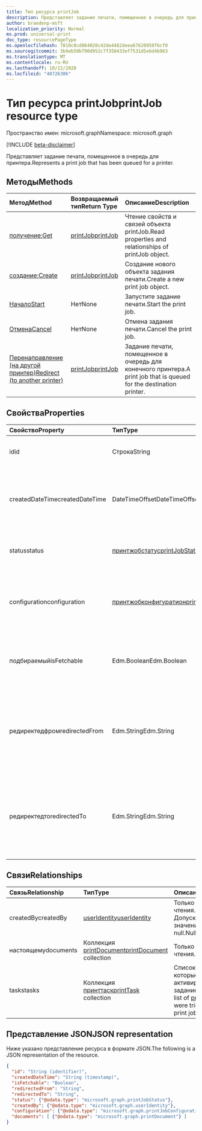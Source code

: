 ```yaml
---
title: Тип ресурса printJob
description: Представляет задание печати, помещенное в очередь для принтера.
author: braedenp-msft
localization_priority: Normal
ms.prod: universal-print
doc_type: resourcePageType
ms.openlocfilehash: 7810c8cd864020c42de4482deea67620950f6cf0
ms.sourcegitcommit: 3b9eb50b790d952c7f350433ef7531d5e6d4b963
ms.translationtype: MT
ms.contentlocale: ru-RU
ms.lasthandoff: 10/22/2020
ms.locfileid: "48726306"
---
```

# <a name="printjob-resource-type"></a><span data-ttu-id="38aa0-103">Тип ресурса printJob</span><span class="sxs-lookup"><span data-stu-id="38aa0-103">printJob resource type</span></span>

<span data-ttu-id="38aa0-104">Пространство имен: microsoft.graph</span><span class="sxs-lookup"><span data-stu-id="38aa0-104">Namespace: microsoft.graph</span></span>

[!INCLUDE [beta-disclaimer](../../includes/beta-disclaimer.md)]

<span data-ttu-id="38aa0-105">Представляет задание печати, помещенное в очередь для принтера.</span><span class="sxs-lookup"><span data-stu-id="38aa0-105">Represents a print job that has been queued for a printer.</span></span>

## <a name="methods"></a><span data-ttu-id="38aa0-106">Методы</span><span class="sxs-lookup"><span data-stu-id="38aa0-106">Methods</span></span>

| <span data-ttu-id="38aa0-107">Метод</span><span class="sxs-lookup"><span data-stu-id="38aa0-107">Method</span></span>       | <span data-ttu-id="38aa0-108">Возвращаемый тип</span><span class="sxs-lookup"><span data-stu-id="38aa0-108">Return Type</span></span> | <span data-ttu-id="38aa0-109">Описание</span><span class="sxs-lookup"><span data-stu-id="38aa0-109">Description</span></span> |
|:-------------|:------------|:------------|
| <span data-ttu-id="38aa0-110">[получение](../api/printjob-get.md);</span><span class="sxs-lookup"><span data-stu-id="38aa0-110">[Get](../api/printjob-get.md)</span></span> | [<span data-ttu-id="38aa0-111">printJob</span><span class="sxs-lookup"><span data-stu-id="38aa0-111">printJob</span></span>](printjob.md) | <span data-ttu-id="38aa0-112">Чтение свойств и связей объекта printJob.</span><span class="sxs-lookup"><span data-stu-id="38aa0-112">Read properties and relationships of printJob object.</span></span> |
| <span data-ttu-id="38aa0-113">[создание](../api/printer-post-jobs.md);</span><span class="sxs-lookup"><span data-stu-id="38aa0-113">[Create](../api/printer-post-jobs.md)</span></span> | [<span data-ttu-id="38aa0-114">printJob</span><span class="sxs-lookup"><span data-stu-id="38aa0-114">printJob</span></span>](printjob.md) | <span data-ttu-id="38aa0-115">Создание нового объекта задания печати.</span><span class="sxs-lookup"><span data-stu-id="38aa0-115">Create a new print job object.</span></span> |
| [<span data-ttu-id="38aa0-116">Начало</span><span class="sxs-lookup"><span data-stu-id="38aa0-116">Start</span></span>](../api/printjob-start.md)|<span data-ttu-id="38aa0-117">Нет</span><span class="sxs-lookup"><span data-stu-id="38aa0-117">None</span></span>|<span data-ttu-id="38aa0-118">Запустите задание печати.</span><span class="sxs-lookup"><span data-stu-id="38aa0-118">Start the print job.</span></span>|
| [<span data-ttu-id="38aa0-119">Отмена</span><span class="sxs-lookup"><span data-stu-id="38aa0-119">Cancel</span></span>](../api/printjob-cancel.md)|<span data-ttu-id="38aa0-120">Нет</span><span class="sxs-lookup"><span data-stu-id="38aa0-120">None</span></span>|<span data-ttu-id="38aa0-121">Отмена задания печати.</span><span class="sxs-lookup"><span data-stu-id="38aa0-121">Cancel the print job.</span></span>|
| [<span data-ttu-id="38aa0-122">Перенаправление (на другой принтер)</span><span class="sxs-lookup"><span data-stu-id="38aa0-122">Redirect (to another printer)</span></span>](../api/printjob-redirect.md) | [<span data-ttu-id="38aa0-123">printJob</span><span class="sxs-lookup"><span data-stu-id="38aa0-123">printJob</span></span>](printjob.md) | <span data-ttu-id="38aa0-124">Задание печати, помещенное в очередь для конечного принтера.</span><span class="sxs-lookup"><span data-stu-id="38aa0-124">A print job that is queued for the destination printer.</span></span> |

## <a name="properties"></a><span data-ttu-id="38aa0-125">Свойства</span><span class="sxs-lookup"><span data-stu-id="38aa0-125">Properties</span></span>
| <span data-ttu-id="38aa0-126">Свойство</span><span class="sxs-lookup"><span data-stu-id="38aa0-126">Property</span></span>     | <span data-ttu-id="38aa0-127">Тип</span><span class="sxs-lookup"><span data-stu-id="38aa0-127">Type</span></span>        | <span data-ttu-id="38aa0-128">Описание</span><span class="sxs-lookup"><span data-stu-id="38aa0-128">Description</span></span> |
|:-------------|:------------|:------------|
|<span data-ttu-id="38aa0-129">id</span><span class="sxs-lookup"><span data-stu-id="38aa0-129">id</span></span>|<span data-ttu-id="38aa0-130">Строка</span><span class="sxs-lookup"><span data-stu-id="38aa0-130">String</span></span>|<span data-ttu-id="38aa0-131">GUID принтера.</span><span class="sxs-lookup"><span data-stu-id="38aa0-131">The printer's GUID.</span></span> <span data-ttu-id="38aa0-132">Только для чтения.</span><span class="sxs-lookup"><span data-stu-id="38aa0-132">Read-only.</span></span>|
|<span data-ttu-id="38aa0-133">createdDateTime</span><span class="sxs-lookup"><span data-stu-id="38aa0-133">createdDateTime</span></span>|<span data-ttu-id="38aa0-134">DateTimeOffset</span><span class="sxs-lookup"><span data-stu-id="38aa0-134">DateTimeOffset</span></span>|<span data-ttu-id="38aa0-135">Значение DateTimeOffset при создании задания.</span><span class="sxs-lookup"><span data-stu-id="38aa0-135">The DateTimeOffset when the job was created.</span></span> <span data-ttu-id="38aa0-136">Только для чтения.</span><span class="sxs-lookup"><span data-stu-id="38aa0-136">Read-only.</span></span>|
|<span data-ttu-id="38aa0-137">status</span><span class="sxs-lookup"><span data-stu-id="38aa0-137">status</span></span>|[<span data-ttu-id="38aa0-138">принтжобстатус</span><span class="sxs-lookup"><span data-stu-id="38aa0-138">printJobStatus</span></span>](printjobstatus.md)|<span data-ttu-id="38aa0-139">Состояние задания печати.</span><span class="sxs-lookup"><span data-stu-id="38aa0-139">The status of the print job.</span></span> <span data-ttu-id="38aa0-140">Только для чтения.</span><span class="sxs-lookup"><span data-stu-id="38aa0-140">Read-only.</span></span>|
|<span data-ttu-id="38aa0-141">configuration</span><span class="sxs-lookup"><span data-stu-id="38aa0-141">configuration</span></span>|[<span data-ttu-id="38aa0-142">принтжобконфигуратион</span><span class="sxs-lookup"><span data-stu-id="38aa0-142">printJobConfiguration</span></span>](printJobConfiguration.md)|<span data-ttu-id="38aa0-143">Группа параметров, которые принтер должен использовать для печати задания.</span><span class="sxs-lookup"><span data-stu-id="38aa0-143">A group of settings that a printer should use to print a job.</span></span>|
|<span data-ttu-id="38aa0-144">подбираемый</span><span class="sxs-lookup"><span data-stu-id="38aa0-144">isFetchable</span></span>|<span data-ttu-id="38aa0-145">Edm.Boolean</span><span class="sxs-lookup"><span data-stu-id="38aa0-145">Edm.Boolean</span></span>|<span data-ttu-id="38aa0-146">Если этот параметр имеет значение true, документ может быть извлечен принтером.</span><span class="sxs-lookup"><span data-stu-id="38aa0-146">If true, document can be fetched by printer.</span></span>|
|<span data-ttu-id="38aa0-147">редиректедфром</span><span class="sxs-lookup"><span data-stu-id="38aa0-147">redirectedFrom</span></span>|<span data-ttu-id="38aa0-148">Edm.String</span><span class="sxs-lookup"><span data-stu-id="38aa0-148">Edm.String</span></span>|<span data-ttu-id="38aa0-149">Содержит URL-адрес исходного задания, если задание было перенаправлено с другого принтера.</span><span class="sxs-lookup"><span data-stu-id="38aa0-149">Contains the source job URL, if the job has been redirected from another printer.</span></span>|
|<span data-ttu-id="38aa0-150">редиректедто</span><span class="sxs-lookup"><span data-stu-id="38aa0-150">redirectedTo</span></span>|<span data-ttu-id="38aa0-151">Edm.String</span><span class="sxs-lookup"><span data-stu-id="38aa0-151">Edm.String</span></span>|<span data-ttu-id="38aa0-152">Содержит URL-адрес конечного задания, если задание было перенаправлено на другой принтер.</span><span class="sxs-lookup"><span data-stu-id="38aa0-152">Contains the destination job URL, if the job has been redirected to another printer.</span></span>|

## <a name="relationships"></a><span data-ttu-id="38aa0-153">Связи</span><span class="sxs-lookup"><span data-stu-id="38aa0-153">Relationships</span></span>
| <span data-ttu-id="38aa0-154">Связь</span><span class="sxs-lookup"><span data-stu-id="38aa0-154">Relationship</span></span> | <span data-ttu-id="38aa0-155">Тип</span><span class="sxs-lookup"><span data-stu-id="38aa0-155">Type</span></span>        | <span data-ttu-id="38aa0-156">Описание</span><span class="sxs-lookup"><span data-stu-id="38aa0-156">Description</span></span> |
|:-------------|:------------|:------------|
|<span data-ttu-id="38aa0-157">createdBy</span><span class="sxs-lookup"><span data-stu-id="38aa0-157">createdBy</span></span>|[<span data-ttu-id="38aa0-158">userIdentity</span><span class="sxs-lookup"><span data-stu-id="38aa0-158">userIdentity</span></span>](useridentity.md)| <span data-ttu-id="38aa0-159">Только для чтения.</span><span class="sxs-lookup"><span data-stu-id="38aa0-159">Read-only.</span></span> <span data-ttu-id="38aa0-160">Допускается значение null.</span><span class="sxs-lookup"><span data-stu-id="38aa0-160">Nullable.</span></span>|
|<span data-ttu-id="38aa0-161">настоящему</span><span class="sxs-lookup"><span data-stu-id="38aa0-161">documents</span></span>|<span data-ttu-id="38aa0-162">Коллекция [printDocument](printdocument.md)</span><span class="sxs-lookup"><span data-stu-id="38aa0-162">[printDocument](printdocument.md) collection</span></span>| <span data-ttu-id="38aa0-163">Только для чтения.</span><span class="sxs-lookup"><span data-stu-id="38aa0-163">Read-only.</span></span>|
|<span data-ttu-id="38aa0-164">tasks</span><span class="sxs-lookup"><span data-stu-id="38aa0-164">tasks</span></span>|<span data-ttu-id="38aa0-165">Коллекция [принттаск](printtask.md)</span><span class="sxs-lookup"><span data-stu-id="38aa0-165">[printTask](printtask.md) collection</span></span>|<span data-ttu-id="38aa0-166">Список [принттаскс](printtask.md) , которые были активированы этим заданием печати.</span><span class="sxs-lookup"><span data-stu-id="38aa0-166">A list of [printTasks](printtask.md) that were triggered by this print job.</span></span>|

## <a name="json-representation"></a><span data-ttu-id="38aa0-167">Представление JSON</span><span class="sxs-lookup"><span data-stu-id="38aa0-167">JSON representation</span></span>

<span data-ttu-id="38aa0-168">Ниже указано представление ресурса в формате JSON.</span><span class="sxs-lookup"><span data-stu-id="38aa0-168">The following is a JSON representation of the resource.</span></span>

<!-- {
  "blockType": "resource",
  "optionalProperties": [

  ],
  "@odata.type": "microsoft.graph.printJob",
  "keyProperty": "id",
  "baseType":"microsoft.graph.entity"
}-->

```json
{
  "id": "String (identifier)",
  "createdDateTime": "String (timestamp)",
  "isFetchable": "Boolean",
  "redirectedFrom": "String",
  "redirectedTo": "String",
  "status": {"@odata.type": "microsoft.graph.printJobStatus"},
  "createdBy": {"@odata.type": "microsoft.graph.userIdentity"},
  "configuration": {"@odata.type": "microsoft.graph.printJobConfiguration"},
  "documents": [ {"@odata.type": "microsoft.graph.printDocument"} ]
}

```

<!-- uuid: 8fcb5dbc-d5aa-4681-8e31-b001d5168d79
2015-10-25 14:57:30 UTC -->
<!-- {
  "type": "#page.annotation",
  "description": "printJob resource",
  "keywords": "",
  "section": "documentation",
  "tocPath": ""
}-->

